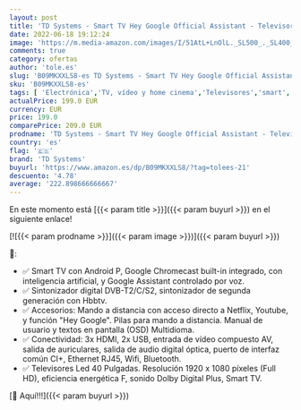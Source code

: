 ```yaml
---
layout: post
title: 'TD Systems - Smart TV Hey Google Official Assistant - Televisores 40 Pulgadas  Control por Voz  Chromecast  3X HDMI  2X USB. 3 años de garantía - K40DLX15GLE Modelo 2022'
date: 2022-06-18 19:12:24
image: 'https://m.media-amazon.com/images/I/51AtL+LnOlL._SL500_._SL400_.jpg'
comments: true
category: ofertas
author: 'tole.es'
slug: 'B09MKXXLS8-es TD Systems - Smart TV Hey Google Official Assistant -...'
sku: 'B09MKXXLS8-es'
tags: [ 'Electrónica','TV, vídeo y home cinema','Televisores','smart','td systems','tv','🇪🇸', ]
actualPrice: 199.0 EUR
currency: EUR
price: 199.0
comparePrice: 209.0 EUR
prodname: 'TD Systems - Smart TV Hey Google Official Assistant - Televisores 40 Pulgadas  Control por Voz  Chromecast  3X HDMI  2X USB. 3 años de garantía - K40DLX15GLE Modelo 2022'
country: 'es'
flag: '🇪🇸'
brand: 'TD Systems'
buyurl: 'https://www.amazon.es/dp/B09MKXXLS8/?tag=tolees-21'
descuento: '4.78'
average: '222.898666666667'
---
```


En este momento está [{{< param title >}}]({{< param buyurl >}}) en el siguiente enlace!

[![{{< param prodname >}}]({{< param image >}})]({{< param buyurl >}})

🔎:

- ✅ Smart TV con Android P, Google Chromecast built-in integrado, con inteligencia artificial, y Google Assistant controlado por voz.
- ✅ Sintonizador digital DVB-T2/C/S2, sintonizador de segunda generación con Hbbtv.
- ✅ Accesorios: Mando a distancia con acceso directo a Netflix, Youtube, y función "Hey Google". Pilas para mando a distancia. Manual de usuario y textos en pantalla (OSD) Multidioma.
- ✅ Conectividad: 3x HDMI, 2x USB, entrada de vídeo compuesto AV, salida de auriculares, salida de audio digital óptica, puerto de interfaz común CI+, Ethernet RJ45, Wifi, Bluetooth.
- ✅ Televisores Led 40 Pulgadas. Resolución 1920 x 1080 píxeles (Full HD), eficiencia energética F, sonido Dolby Digital Plus, Smart TV.

[🛒 Aquí!!!]({{< param buyurl >}})
